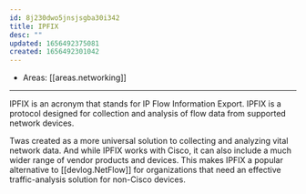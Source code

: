 ```yaml
---
id: 8j230dwo5jnsjsgba30i342
title: IPFIX
desc: ""
updated: 1656492375081
created: 1656492301042
---
```


- Areas: [[areas.networking]]

---

IPFIX is an acronym that stands for IP Flow Information Export. IPFIX is a protocol designed for collection and analysis of flow data from supported network devices.

Twas created as a more universal solution to collecting and analyzing vital network data. And while IPFIX works with Cisco, it can also include a much wider range of vendor products and devices. This makes IPFIX a popular alternative to [[devlog.NetFlow]] for organizations that need an effective traffic-analysis solution for non-Cisco devices.
